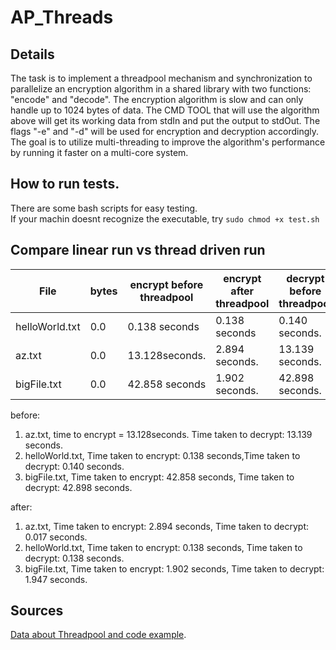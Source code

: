 # AP_Threads



## Details
The task is to implement a threadpool mechanism and synchronization to parallelize an encryption algorithm in a shared library with two functions: "encode" and "decode". The encryption algorithm is slow and can only handle up to 1024 bytes of data. The CMD TOOL that will use the algorithm above will get its working data from stdIn and put the output to stdOut. The flags "-e" and "-d" will be used for encryption and decryption accordingly. The goal is to utilize multi-threading to improve the algorithm's performance by running it faster on a multi-core system.

## How to run tests.
There are some bash scripts for easy testing.<br/>
If your machin doesnt recognize the executable, try `sudo chmod +x test.sh`<br/>


## Compare linear run vs thread driven run

File| bytes| encrypt before threadpool|encrypt after threadpool| decrypt before threadpool|decrypt after threadpool
---|---|---|---|---|---
helloWorld.txt| 0.0| 0.138 seconds| 0.138 seconds| 0.140 seconds. |0.138 seconds.
az.txt| 0.0| 13.128seconds.| 2.894 seconds.|13.139 seconds.|0.017 seconds.
bigFile.txt| 0.0| 42.858 seconds| 1.902 seconds.|42.898 seconds.|1.947 seconds.

before:
1. az.txt, time to encrypt = 13.128seconds. Time taken to decrypt: 13.139 seconds.
2. helloWorld.txt, Time taken to encrypt: 0.138 seconds,Time taken to decrypt: 0.140 seconds.
3. bigFile.txt, Time taken to encrypt: 42.858 seconds, Time taken to decrypt: 42.898 seconds.

after:
1. az.txt, Time taken to encrypt: 2.894 seconds, Time taken to decrypt: 0.017 seconds.
2. helloWorld.txt, Time taken to encrypt: 0.138 seconds, Time taken to decrypt: 0.138 seconds.
3. bigFile.txt, Time taken to encrypt: 1.902 seconds, Time taken to decrypt: 1.947 seconds.

## Sources
[Data about Threadpool and code example](https://nachtimwald.com/2019/04/12/thread-pool-in-c/).

